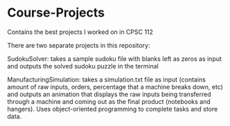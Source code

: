 # Course-Projects
Contains the best projects I worked on in CPSC 112 

There are two separate projects in this repository:

SudokuSolver: takes a sample sudoku file with blanks left as zeros as input and outputs the solved sudoku puzzle in the terminal

ManufacturingSimulation: takes a simulation.txt file as input (contains amount of raw inputs, orders, percentage that a machine breaks down, etc) and outputs an animation that displays the raw inputs being transferred through a machine and coming out as the final product (notebooks and hangers). Uses object-oriented programming to complete tasks and store data. 
                       
